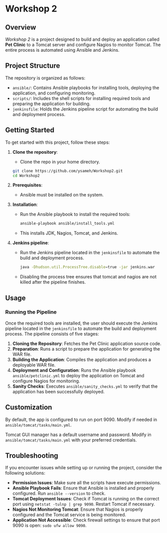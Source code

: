 # Workshop 2

## Overview

*Workshop 2* is a project designed to build and deploy an application called **Pet Clinic** to a Tomcat server and configure Nagios to monitor Tomcat. The entire process is automated using Ansible and Jenkins.

## Project Structure

The repository is organized as follows:

- `ansible/`: Contains Ansible playbooks for installing tools, deploying the application, and configuring monitoring.
- `scripts/`: Includes the shell scripts for installing required tools and preparing the application for building.
- `jenkinsfile`: Holds the Jenkins pipeline script for automating the build and deployment process.

## Getting Started

To get started with this project, follow these steps:

1. **Clone the repository**:
   - Clone the repo in your home directory.
   ```bash
   git clone https://github.com/ysameh/Workshop2.git
   cd Workshop2
   ```

2. **Prerequisites**:
   - Ansible must be installed on the system.
   
3. **Installation**:
   - Run the Ansible playbook to install the required tools:
     ```bash
     ansible-playbook ansible/install_tools.yml
     ```
   - This installs JDK, Nagios, Tomcat, and Jenkins.
   
4. **Jenkins pipeline**:
   - Run the Jenkins pipeline located in the `jenkinsfile` to automate the build and deployment process. 
     ```bash
     java -Dhudson.util.ProcessTree.disable=true -jar jenkins.war
     ```
   - Disabling the process tree ensures that tomcat and nagios are not killed after the pipeline finishes.
    

## Usage

### Running the Pipeline

Once the required tools are installed, the user should execute the Jenkins pipeline located in the `jenkinsfile` to automate the build and deployment process. The pipeline consists of five stages:

1. **Cloning the Repository**: Fetches the Pet Clinic application source code.
2. **Preparation**: Runs a script to prepare the application for generating the WAR file.
3. **Building the Application**: Compiles the application and produces a deployable WAR file.
4. **Deployment and Configuration**: Runs the Ansible playbook `ansible/petclinic.yml` to deploy the application on Tomcat and configure Nagios for monitoring.
5. **Sanity Checks**: Executes `ansible/sanity_checks.yml` to verify that the application has been successfully deployed.

## Customization

By default, the app is configured to run on port 9090. Modify if needed in `ansible/tomcat/tasks/main.yml`.

Tomcat GUI manager has a default username and password. Modify in `ansible/tomcat/tasks/main.yml` with your preferred credentials.


## Troubleshooting

If you encounter issues while setting up or running the project, consider the following solutions:

- **Permission Issues**: Make sure all the scripts have execute permissions.
- **Ansible Playbook Fails**: Ensure that Ansible is installed and properly configured. Run `ansible --version` to check.
- **Tomcat Deployment Issues**: Check if Tomcat is running on the correct port using `netstat -tulnp | grep 9090`. Restart Tomcat if necessary.
- **Nagios Not Monitoring Tomcat**: Ensure that Nagios is properly configured and the Tomcat service is being monitored.
- **Application Not Accessible**: Check firewall settings to ensure that port 9090 is open: `sudo ufw allow 9090`.



